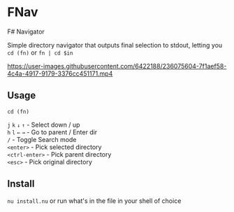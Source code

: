 # FNav
F# Navigator

Simple directory navigator that outputs final selection to stdout, letting you `cd (fn)` or `fn | cd $in`

https://user-images.githubusercontent.com/6422188/236075604-7f1aef58-4c4a-4917-9179-3376cc451171.mp4

## Usage
```
cd (fn)
```

`j` `k` `↓` `↑` - Select down / up  
`h` `l` `←` `→` - Go to parent / Enter dir  
`/` - Toggle Search mode  
`<enter>` - Pick selected directory  
`<ctrl-enter>` - Pick parent directory  
`<esc>` - Pick original directory  

## Install
`nu install.nu` or run what's in the file in your shell of choice
